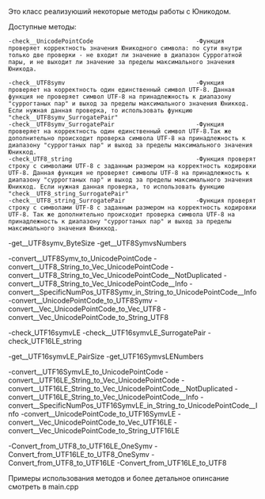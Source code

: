 Это класс реализуюший некоторые методы работы с Юникодом.

Доступные методы:

`-check__UnicodePointCode                             -Функция проверяет корректность значения Юникодного символа: по сути внутри только две проверки - не входит ли значение в диапазон Суррогатной пары, и не выходит ли значение за пределы максимального значения Юникода.  `  
  
`-check__UTF8symv                                     -Функция проверяет на корректность один единственный символ UTF-8. Данная функция не проверяет символ UTF-8 на принадлежность к диапазону "суррогтаных пар" и выход за пределы максимального значения Юниккод. Если нужная данная проверка, то использовать функцию "check__UTF8symv_SurrogatePair"  `  
`-check__UTF8symv_SurrogatePair                       -Функция проверяет на корректность один единственный символ UTF-8.Так же дополнительно происходит проверка символа UTF-8 на принадлежность к диапазону "суррогтаных пар" и выход за пределы максимального значения Юниккод.  `  
`-check_UTF8_string                                   -Функция проверят строку с символами UTF-8 с заданным размером на корректность кодировки UTF-8. Данная функция не проверяет символы UTF-8 на принадлежность к диапазону "суррогтаных пар" и выход за пределы максимального значения Юниккод. Если нужная данная проверка, то использовать функцию "check__UTF8_string_SurrogatePair"  `  
`-check__UTF8_string_SurrogatePair                    -Функция проверят строку с символами UTF-8 с заданным размером на корректность кодировки UTF-8. Так же дополнительно происходит проверка символа UTF-8 на принадлежность к диапазону "суррогтаных пар" и выход за пределы максимального значения Юниккод.  `  
  
-get__UTF8symv_ByteSize
-get__UTF8SymvsNumbers

-convert__UTF8Symv_to_UnicodePointCode
-convert__UTF8_String_to_Vec_UnicodePointCode
-convert__UTF8_String_to_Vec_UnicodePointCode__NotDuplicated
-convert__UTF8_String_to_Vec_UnicodePointCode__Info
-convert__SpecificNumPos_UTF8Symv_in_String_to_UnicodePointCode__Info
-convert__UnicodePointCode_to_UTF8Symv
-convert__Vec_UnicodePointCode_to_Vec_UTF8
-convert__Vec_UnicodePointCode_to_String_UTF8

-check_UTF16symvLE
-check__UTF16symvLE_SurrogatePair
-check_UTF16LE_string

-get__UTF16symvLE_PairSize
-get_UTF16SymvsLENumbers

-convert__UTF16SymvLE_to_UnicodePointCode
-convert__UTF16LE_String_to_Vec_UnicodePointCode
-convert__UTF16LE_String_to_Vec_UnicodePointCode__NotDuplicated
-convert__UTF16LE_String_to_Vec_UnicodePointCode__Info
-convert__SpecificNumPos_UTF16SymvLE_in_String_to_UnicodePointCode__Info
-convert__UnicodePointCode_to_UTF16SymvLE
-convert__Vec_UnicodePointCode_to_Vec_UTF16LE
-convert__Vec_UnicodePointCode_to_String_UTF16LE

-Convert_from_UTF8_to_UTF16LE_OneSymv
-Convert_from_UTF16LE_to_UTF8_OneSymv
-Convert_from_UTF8_to_UTF16LE
-Convert_from_UTF16LE_to_UTF8

Примеры использования методов и более детальное опинсание смотреть в main.cpp
